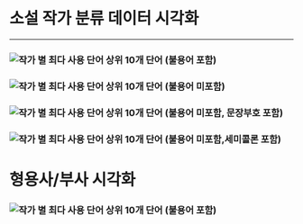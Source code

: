 # 소설 작가 분류 데이터 시각화
----
### ![작가 별 최다 사용 단어 상위 10개 단어 (불용어 포함)]()

### ![작가 별 최다 사용 단어 상위 10개 단어 (불용어 미포함)]()

### ![작가 별 최다 사용 단어 상위 10개 단어 (불용어 미포함, 문장부호 포함)]()

### ![작가 별 최다 사용 단어 상위 10개 단어 (불용어 미포함,세미콜론 포함)]()

# 형용사/부사 시각화


### ![작가 별 최다 사용 단어 상위 10개 단어 (불용어 포함)]()
